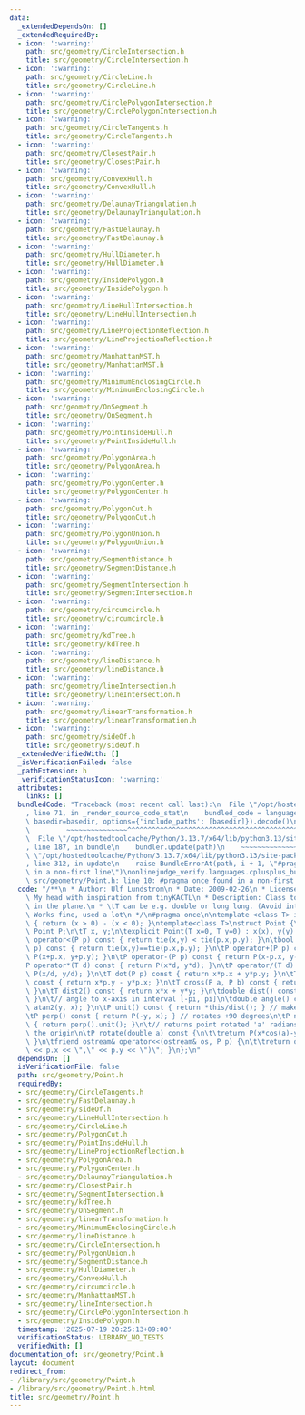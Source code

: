 ```yaml
---
data:
  _extendedDependsOn: []
  _extendedRequiredBy:
  - icon: ':warning:'
    path: src/geometry/CircleIntersection.h
    title: src/geometry/CircleIntersection.h
  - icon: ':warning:'
    path: src/geometry/CircleLine.h
    title: src/geometry/CircleLine.h
  - icon: ':warning:'
    path: src/geometry/CirclePolygonIntersection.h
    title: src/geometry/CirclePolygonIntersection.h
  - icon: ':warning:'
    path: src/geometry/CircleTangents.h
    title: src/geometry/CircleTangents.h
  - icon: ':warning:'
    path: src/geometry/ClosestPair.h
    title: src/geometry/ClosestPair.h
  - icon: ':warning:'
    path: src/geometry/ConvexHull.h
    title: src/geometry/ConvexHull.h
  - icon: ':warning:'
    path: src/geometry/DelaunayTriangulation.h
    title: src/geometry/DelaunayTriangulation.h
  - icon: ':warning:'
    path: src/geometry/FastDelaunay.h
    title: src/geometry/FastDelaunay.h
  - icon: ':warning:'
    path: src/geometry/HullDiameter.h
    title: src/geometry/HullDiameter.h
  - icon: ':warning:'
    path: src/geometry/InsidePolygon.h
    title: src/geometry/InsidePolygon.h
  - icon: ':warning:'
    path: src/geometry/LineHullIntersection.h
    title: src/geometry/LineHullIntersection.h
  - icon: ':warning:'
    path: src/geometry/LineProjectionReflection.h
    title: src/geometry/LineProjectionReflection.h
  - icon: ':warning:'
    path: src/geometry/ManhattanMST.h
    title: src/geometry/ManhattanMST.h
  - icon: ':warning:'
    path: src/geometry/MinimumEnclosingCircle.h
    title: src/geometry/MinimumEnclosingCircle.h
  - icon: ':warning:'
    path: src/geometry/OnSegment.h
    title: src/geometry/OnSegment.h
  - icon: ':warning:'
    path: src/geometry/PointInsideHull.h
    title: src/geometry/PointInsideHull.h
  - icon: ':warning:'
    path: src/geometry/PolygonArea.h
    title: src/geometry/PolygonArea.h
  - icon: ':warning:'
    path: src/geometry/PolygonCenter.h
    title: src/geometry/PolygonCenter.h
  - icon: ':warning:'
    path: src/geometry/PolygonCut.h
    title: src/geometry/PolygonCut.h
  - icon: ':warning:'
    path: src/geometry/PolygonUnion.h
    title: src/geometry/PolygonUnion.h
  - icon: ':warning:'
    path: src/geometry/SegmentDistance.h
    title: src/geometry/SegmentDistance.h
  - icon: ':warning:'
    path: src/geometry/SegmentIntersection.h
    title: src/geometry/SegmentIntersection.h
  - icon: ':warning:'
    path: src/geometry/circumcircle.h
    title: src/geometry/circumcircle.h
  - icon: ':warning:'
    path: src/geometry/kdTree.h
    title: src/geometry/kdTree.h
  - icon: ':warning:'
    path: src/geometry/lineDistance.h
    title: src/geometry/lineDistance.h
  - icon: ':warning:'
    path: src/geometry/lineIntersection.h
    title: src/geometry/lineIntersection.h
  - icon: ':warning:'
    path: src/geometry/linearTransformation.h
    title: src/geometry/linearTransformation.h
  - icon: ':warning:'
    path: src/geometry/sideOf.h
    title: src/geometry/sideOf.h
  _extendedVerifiedWith: []
  _isVerificationFailed: false
  _pathExtension: h
  _verificationStatusIcon: ':warning:'
  attributes:
    links: []
  bundledCode: "Traceback (most recent call last):\n  File \"/opt/hostedtoolcache/Python/3.13.7/x64/lib/python3.13/site-packages/onlinejudge_verify/documentation/build.py\"\
    , line 71, in _render_source_code_stat\n    bundled_code = language.bundle(stat.path,\
    \ basedir=basedir, options={'include_paths': [basedir]}).decode()\n          \
    \         ~~~~~~~~~~~~~~~^^^^^^^^^^^^^^^^^^^^^^^^^^^^^^^^^^^^^^^^^^^^^^^^^^^^^^^^^^^^^^^^^^\n\
    \  File \"/opt/hostedtoolcache/Python/3.13.7/x64/lib/python3.13/site-packages/onlinejudge_verify/languages/cplusplus.py\"\
    , line 187, in bundle\n    bundler.update(path)\n    ~~~~~~~~~~~~~~^^^^^^\n  File\
    \ \"/opt/hostedtoolcache/Python/3.13.7/x64/lib/python3.13/site-packages/onlinejudge_verify/languages/cplusplus_bundle.py\"\
    , line 312, in update\n    raise BundleErrorAt(path, i + 1, \"#pragma once found\
    \ in a non-first line\")\nonlinejudge_verify.languages.cplusplus_bundle.BundleErrorAt:\
    \ src/geometry/Point.h: line 10: #pragma once found in a non-first line\n"
  code: "/**\n * Author: Ulf Lundstrom\n * Date: 2009-02-26\n * License: CC0\n * Source:\
    \ My head with inspiration from tinyKACTL\n * Description: Class to handle points\
    \ in the plane.\n * \tT can be e.g. double or long long. (Avoid int.)\n * Status:\
    \ Works fine, used a lot\n */\n#pragma once\n\ntemplate <class T> int sgn(T x)\
    \ { return (x > 0) - (x < 0); }\ntemplate<class T>\nstruct Point {\n\ttypedef\
    \ Point P;\n\tT x, y;\n\texplicit Point(T x=0, T y=0) : x(x), y(y) {}\n\tbool\
    \ operator<(P p) const { return tie(x,y) < tie(p.x,p.y); }\n\tbool operator==(P\
    \ p) const { return tie(x,y)==tie(p.x,p.y); }\n\tP operator+(P p) const { return\
    \ P(x+p.x, y+p.y); }\n\tP operator-(P p) const { return P(x-p.x, y-p.y); }\n\t\
    P operator*(T d) const { return P(x*d, y*d); }\n\tP operator/(T d) const { return\
    \ P(x/d, y/d); }\n\tT dot(P p) const { return x*p.x + y*p.y; }\n\tT cross(P p)\
    \ const { return x*p.y - y*p.x; }\n\tT cross(P a, P b) const { return (a-*this).cross(b-*this);\
    \ }\n\tT dist2() const { return x*x + y*y; }\n\tdouble dist() const { return sqrt((double)dist2());\
    \ }\n\t// angle to x-axis in interval [-pi, pi]\n\tdouble angle() const { return\
    \ atan2(y, x); }\n\tP unit() const { return *this/dist(); } // makes dist()=1\n\
    \tP perp() const { return P(-y, x); } // rotates +90 degrees\n\tP normal() const\
    \ { return perp().unit(); }\n\t// returns point rotated 'a' radians ccw around\
    \ the origin\n\tP rotate(double a) const {\n\t\treturn P(x*cos(a)-y*sin(a),x*sin(a)+y*cos(a));\
    \ }\n\tfriend ostream& operator<<(ostream& os, P p) {\n\t\treturn os << \"(\"\
    \ << p.x << \",\" << p.y << \")\"; }\n};\n"
  dependsOn: []
  isVerificationFile: false
  path: src/geometry/Point.h
  requiredBy:
  - src/geometry/CircleTangents.h
  - src/geometry/FastDelaunay.h
  - src/geometry/sideOf.h
  - src/geometry/LineHullIntersection.h
  - src/geometry/CircleLine.h
  - src/geometry/PolygonCut.h
  - src/geometry/PointInsideHull.h
  - src/geometry/LineProjectionReflection.h
  - src/geometry/PolygonArea.h
  - src/geometry/PolygonCenter.h
  - src/geometry/DelaunayTriangulation.h
  - src/geometry/ClosestPair.h
  - src/geometry/SegmentIntersection.h
  - src/geometry/kdTree.h
  - src/geometry/OnSegment.h
  - src/geometry/linearTransformation.h
  - src/geometry/MinimumEnclosingCircle.h
  - src/geometry/lineDistance.h
  - src/geometry/CircleIntersection.h
  - src/geometry/PolygonUnion.h
  - src/geometry/SegmentDistance.h
  - src/geometry/HullDiameter.h
  - src/geometry/ConvexHull.h
  - src/geometry/circumcircle.h
  - src/geometry/ManhattanMST.h
  - src/geometry/lineIntersection.h
  - src/geometry/CirclePolygonIntersection.h
  - src/geometry/InsidePolygon.h
  timestamp: '2025-07-19 20:25:13+09:00'
  verificationStatus: LIBRARY_NO_TESTS
  verifiedWith: []
documentation_of: src/geometry/Point.h
layout: document
redirect_from:
- /library/src/geometry/Point.h
- /library/src/geometry/Point.h.html
title: src/geometry/Point.h
---
```


